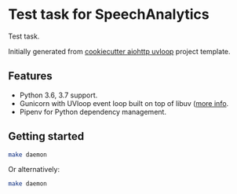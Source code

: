 # Test task for SpeechAnalytics

Test task.

Initially generated from [cookiecutter aiohttp uvloop]() project template.

## Features

- Python 3.6, 3.7 support.
- Gunicorn with UVloop event loop built on top of libuv ([more info](http://magic.io/blog/uvloop-blazing-fast-python-networking/).
- Pipenv for Python dependency management.

## Getting started

```bash
make daemon
```

Or alternatively:

```bash
make daemon
```
